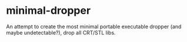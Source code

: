 # minimal-dropper
An attempt to create the most minimal portable executable dropper (and maybe undetectable?), drop all CRT/STL libs.
